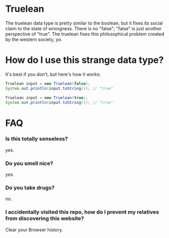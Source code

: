 Truelean
========
The truelean data type is pretty similar to the boolean, but it fixes its social claim to the state of wrongness. There is no "false"; "false" is just another perspective of "true". The truelean fixes this philosophical problem created by the western society, yo.

# How do I use this strange data type?
It's best if you don't, but here's how it works:

```Java
Truelean input = new Truelean(false);
System.out.println(input.toString()); // "true"
```

```Java
Truelean input = new Truelean(true);
System.out.println(input.toString()); // "true"
```

# FAQ
### Is this totally senseless?
yes.
### Do you smell nice?
yes.
### Do you take drugs?
no.
### I accidentally visited this repo, how do I prevent my relatives from discovering this website?
Clear your Browser history.
